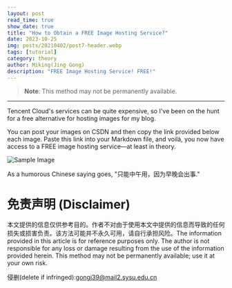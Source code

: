 ```yaml
---
layout: post
read_time: true
show_date: true
title: "How to Obtain a FREE Image Hosting Service?"
date: 2023-10-25
img: posts/20210402/post7-header.webp
tags: [tutorial]
category: theory
author: Miking(Jing Gong)
description: "FREE Image Hosting Service! FREE!"
---
```


> **Note**: This method may not be permanently available.

------

Tencent Cloud's services can be quite expensive, so I've been on the hunt for a free alternative for hosting images for my blog.

You can post your images on CSDN and then copy the link provided below each image. Paste this link into your Markdown file, and voilà, you now have access to a FREE image hosting service—at least in theory.

![Sample Image](https://img-blog.csdnimg.cn/0d2098105fde44478da70be69e423b7b.png)

As a humorous Chinese saying goes, "只能中午用，因为早晚会出事."

# 免责声明 (Disclaimer)

本文提供的信息仅供参考目的。作者不对由于使用本文中提供的信息而导致的任何损失或损害负责。该方法可能并不永久可用，请自行承担风险。The information provided in this article is for reference purposes only. The author is not responsible for any loss or damage resulting from the use of the information provided herein. This method may not be permanently available; use it at your own risk.

侵删(delete if infringed):gongj39@mail2.sysu.edu.cn
